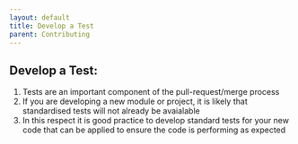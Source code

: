 ```yaml
---
layout: default
title: Develop a Test 
parent: Contributing
---
```

## Develop a Test:  

1. Tests are an important component of the pull-request/merge process
1. If you are developing a new module or project, it is likely that standardised tests will not already be avaialable
1. In this respect it is good practice to develop standard tests for your new code that can be applied to ensure the code is performing as expected 

 
